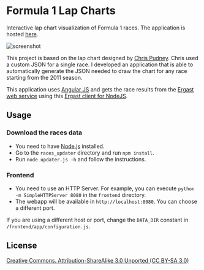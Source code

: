 # Formula 1 Lap Charts

Interactive lap chart visualization of Formula 1 races.
The application is hosted [here](http://davidor.github.io/formula1-lap-charts/#/).

![screenshot](https://github.com/davidor/formula1-lap-charts/blob/master/screenshot.jpg?raw=true "screenshot")

This project is based on the lap chart designed by [Chris
Pudney](http://www.vislives.com/2012/03/d3-lap-charts.html). Chris used a custom JSON for a single
race. I developed an application that is able to automatically generate the JSON needed to draw the
chart for any race starting from the 2011 season.

This application uses [Angular JS](https://angularjs.org/) and gets the race results from the
[Ergast web service](http://ergast.com/mrd/) using this [Ergast client for
NodeJS](https://github.com/davidor/ergast-client-nodejs).


## Usage

### Download the races data

* You need to have [Node.js](http://nodejs.org/) installed.
* Go to the `races_updater` directory and run `npm install`.
* Run `node updater.js -h` and follow the instructions.

### Frontend

* You need to use an HTTP Server. For example, you can execute `python -m SimpleHTTPServer 8080` in the
`frontend` directory.
* The webapp will be available in `http://localhost:8080`. You can choose a different port.

If you are using a different host or port, change the `DATA_DIR` constant in
`/frontend/app/configuration.js`.


## License
[Creative Commons. Attribution-ShareAlike 3.0 Unported (CC BY-SA 3.0)](http://creativecommons.org/licenses/by-sa/3.0/)
